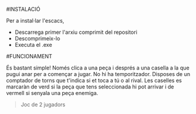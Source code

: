 #INSTALACIÓ

Per a instal·lar l'escacs, 
 - Descarrega primer l'arxiu comprimit del repositori
 - Descomprimeix-lo
 - Executa el .exe

#FUNCIONAMENT

És bastant simple!
Només clica a una peça i després a una casella a la que pugui anar per a començar a jugar.
No hi ha temporitzador.
Disposes de un comptador de torns que t'indica si et toca a tú o al rival.
Les caselles es marcaràn de verd si la peça que tens seleccionada hi pot arrivar i de vermell si senyala una peça enemiga.

>Joc de 2 jugadors